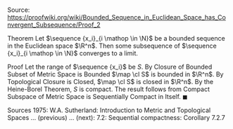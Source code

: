 # 

Source: https://proofwiki.org/wiki/Bounded_Sequence_in_Euclidean_Space_has_Convergent_Subsequence/Proof_2

Theorem
Let $\sequence {x_i}_{i \mathop \in \N}$ be a bounded sequence in the Euclidean space $\R^n$.
Then some subsequence of $\sequence {x_i}_{i \mathop \in \N}$ converges to a limit.


Proof
Let the range of $\sequence {x_i}$ be $S$.
By Closure of Bounded Subset of Metric Space is Bounded $\map \cl S$ is bounded in $\R^n$.
By Topological Closure is Closed, $\map \cl S$ is closed in $\R^n$.
By the Heine-Borel Theorem, $S$ is compact.
The result follows from Compact Subspace of Metric Space is Sequentially Compact in Itself.
$\blacksquare$


Sources
1975: W.A. Sutherland: Introduction to Metric and Topological Spaces ... (previous) ... (next): $7.2$: Sequential compactness: Corollary $7.2.7$




